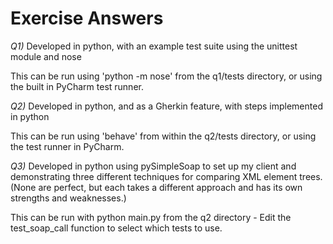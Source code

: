 # Exercise Answers

*Q1)* Developed in python, with an example test suite using the unittest module and nose

This can be run using 'python -m nose' from the q1/tests directory, or using the built in PyCharm test runner. 

*Q2)* Developed in python, and as a Gherkin feature, with steps implemented in python

This can be run using 'behave' from within the q2/tests directory, or using the test runner in PyCharm.

*Q3)* Developed in python using pySimpleSoap to set up my client and demonstrating three different techniques 
for comparing XML element trees. (None are perfect, but each takes a different approach and has its own 
strengths and weaknesses.)

This can be run with python main.py from the q2 directory - Edit the test_soap_call function to select which 
tests to use.